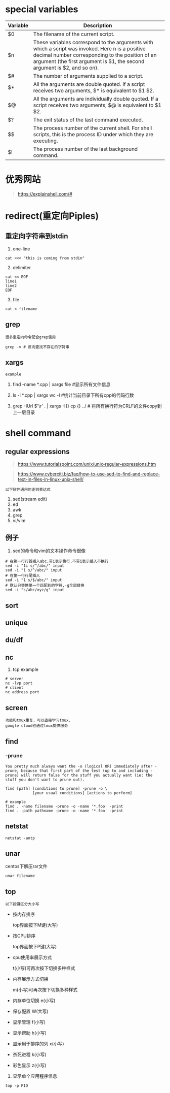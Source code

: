 # special variables

|Variable | Description|
|---------|------------|
|$0|The filename of the current script.|
|$n|These variables correspond to the arguments with which a script was invoked. Here n is a positive decimal number corresponding to the position of an argument (the first argument is $1, the second argument is $2, and so on).|
|$#|The number of arguments supplied to a script.|
|$*|All the arguments are double quoted. If a script receives two arguments, $* is equivalent to $1 $2.|
|$@|All the arguments are individually double quoted. If a script receives two arguments, $@ is equivalent to $1 $2.|
|$?|The exit status of the last command executed.|
|$$|The process number of the current shell. For shell scripts, this is the process ID under which they are executing.|
|$!|The process number of the last background command.|

# 优秀网站
> https://explainshell.com/#

# redirect(重定向Piples)
## 重定向字符串到stdin
1. one-line
```shell
cat <<< "this is coming from stdin"
```
2. delimiter
```shell
cat << EOF
line1
line2
EOF
```
3. file
```shell
cat < filename
```

## grep

	很多重定向命令配合grep使用
```shell
grep -v # 反向查找不存在的字符串
```

## xargs

	example
1. find -name *.cpp | xargs file #显示所有文件信息

2. ls -l *.cpp | xargs wc -l  #统计当前目录下所有cpp的代码行数

3. grep -IUrl $'\r' . | xargs -I{} cp {} ../ # 将所有换行符为CRLF的文件copy到上一层目录

# shell command

## regular expressions
> https://www.tutorialspoint.com/unix/unix-regular-expressions.htm

> https://www.cyberciti.biz/faq/how-to-use-sed-to-find-and-replace-text-in-files-in-linux-unix-shell/

	以下软件通用的正则表达式
1. sed(stream edit)
2. ed
3. awk
4. grep
5. vi/vim

## 例子
1. sed的命令和vim的文本操作命令很像
```shell
# 在第一行行首插入abc,带i表示换行,不带i表示插入不换行
sed -i "1i s/^/abc/" input
sed -i "1 s/^/abc/" input
# 在第一行行尾插入
sed -i "1 s/$/abc/" input
# 默认只替换第一个匹配到的字符,-g全部替换
sed -i "s/abc/xyz/g" input
```

## sort
## unique
## du/df
## nc
1. tcp example
```shell
# server
nc -lvp port
# client
nc address port
```
## screen

	功能和tmux重复，可以直接学习tmux.
	google cloud也通过tmux提供服务

## find
### -prune

	You pretty much always want the -o (logical OR) immediately after -prune, because that first part of the test (up to and including -prune) will return false for the stuff you actually want (ie: the stuff you don't want to prune out).
```shell
find [path] [conditions to prune] -prune -o \
            [your usual conditions] [actions to perform]

# example
find . -name filename -prune -o -name '*.foo' -print
find . -path pathname -prune -o -name '*.foo' -print
```
## netstat
```shell
netstat -antp
```

## unar

centos下解压rar文件
```shell
unar filename
```

## top

	以下按键区分大小写

* 按内存排序

	top界面按下M键(大写)
* 按CPU排序

	top界面按下P键(大写)

* cpu使用率展示方式

	t(小写)可再次按下切换多种样式
* 内存展示方式切换

	m(小写)可再次按下切换多种样式

* 内存单位切换 e(小写)
* 保存配置 W(大写)
* 显示管理 f(小写)
* 显示帮助 h(小写)
* 显示用于排序的列 x(小写)
* 杀死进程 k(小写)
* 彩色显示 z(小写)

1. 显示单个应用程序信息
```shell
top -p PID
```